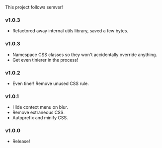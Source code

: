 This project follows semver!

<!-- [planned]
* extra config, ex don't close on click?
* make styles shakeable
-->

### v1.0.3

- Refactored away internal utils library, saved a few bytes.

### v1.0.3

- Namespace CSS classes so they won't accidentally override anything.
- Get even tinierer in the process!

### v1.0.2

- Even tiner! Remove unused CSS rule.

### v1.0.1

- Hide context menu on blur.
- Remove extraneous CSS.
- Autoprefix and minify CSS.


### v1.0.0

- Release!
